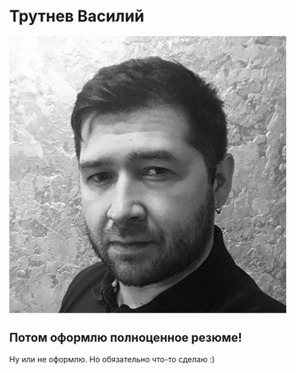 # Трутнев Василий
![Alt text](moya_fotka.jpeg)

## Потом оформлю полноценное резюме!

Ну или не оформлю. Но обязательно что-то сделаю :)